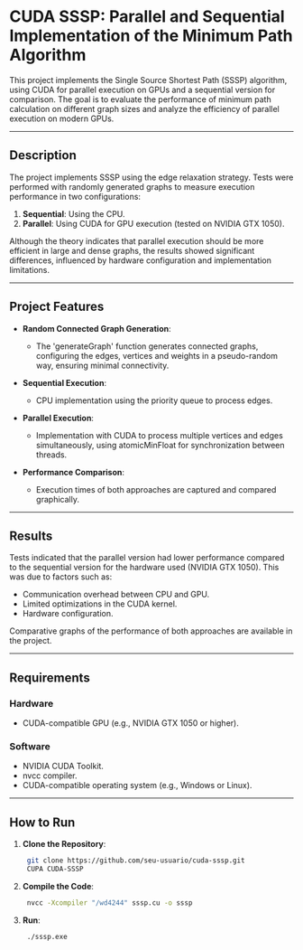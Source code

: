 # CUDA SSSP: Parallel and Sequential Implementation of the Minimum Path Algorithm

This project implements the Single Source Shortest Path (SSSP) algorithm, using CUDA for parallel execution on GPUs and a sequential version for comparison. The goal is to evaluate the performance of minimum path calculation on different graph sizes and analyze the efficiency of parallel execution on modern GPUs.

---

## **Description**

The project implements SSSP using the edge relaxation strategy. Tests were performed with randomly generated graphs to measure execution performance in two configurations:
1. **Sequential**: Using the CPU.
2. **Parallel**: Using CUDA for GPU execution (tested on NVIDIA GTX 1050).

Although the theory indicates that parallel execution should be more efficient in large and dense graphs, the results showed significant differences, influenced by hardware configuration and implementation limitations.

---

## **Project Features**

- **Random Connected Graph Generation**:
  - The 'generateGraph' function generates connected graphs, configuring the edges, vertices and weights in a pseudo-random way, ensuring minimal connectivity.

- **Sequential Execution**:
  - CPU implementation using the priority queue to process edges.

- **Parallel Execution**:
  - Implementation with CUDA to process multiple vertices and edges simultaneously, using atomicMinFloat for synchronization between threads.

- **Performance Comparison**:
  - Execution times of both approaches are captured and compared graphically.

---

## **Results**

Tests indicated that the parallel version had lower performance compared to the sequential version for the hardware used (NVIDIA GTX 1050). This was due to factors such as:
- Communication overhead between CPU and GPU.
- Limited optimizations in the CUDA kernel.
- Hardware configuration.

Comparative graphs of the performance of both approaches are available in the project.

---

## **Requirements**

### **Hardware**
- CUDA-compatible GPU (e.g., NVIDIA GTX 1050 or higher).

### **Software**
- NVIDIA CUDA Toolkit.
- nvcc compiler.
- CUDA-compatible operating system (e.g., Windows or Linux).

---

## **How to Run**

1. **Clone the Repository**:
   ```bash
    git clone https://github.com/seu-usuario/cuda-sssp.git
    CUPA CUDA-SSSP
2. **Compile the Code**:
   ```bash
    nvcc -Xcompiler "/wd4244" sssp.cu -o sssp
3. **Run**:
   ```bash
    ./sssp.exe
